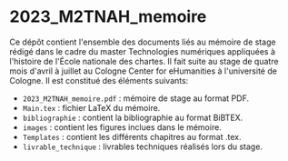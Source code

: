 # 2023_M2TNAH_memoire

Ce dépôt contient l'ensemble des documents liés au mémoire de stage rédigé dans le cadre du master Technologies numériques appliquées à l'histoire de l'École nationale des chartes. Il fait suite au stage de quatre mois d'avril à juillet au Cologne Center for eHumanities à l'université de Cologne. Il est constitué des éléments suivants:

* `2023_M2TNAH_memoire.pdf` : mémoire de stage au format PDF.
* `Main.tex` : fichier LaTeX du mémoire.
* `bibliographie` : contient la bibliographie au format BiBTEX.
* `images` : contient les figures inclues dans le mémoire.
* `Templates` : contient les différents chapitres au format .tex.
* `livrable_technique` : livrables techniques réalisés lors du stage.
